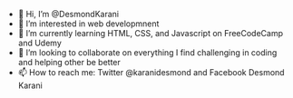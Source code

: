 - 👋 Hi, I’m @DesmondKarani
- 👀 I’m interested in web developmnent
- 🌱 I’m currently learning HTML, CSS, and Javascript on FreeCodeCamp and Udemy
- 💞️ I’m looking to collaborate on everything I find challenging in coding and helping other be better
- 📫 How to reach me: Twitter @karanidesmond and Facebook Desmond Karani

<!---
DesmondKarani/DesmondKarani is a ✨ special ✨ repository because its `README.md` (this file) appears on your GitHub profile.
You can click the Preview link to take a look at your changes.
--->
